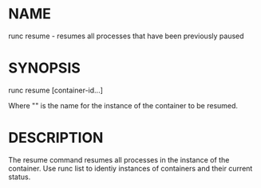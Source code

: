 # NAME
   runc resume - resumes all processes that have been previously paused

# SYNOPSIS
   runc resume <container-id> [container-id...]

Where "<container-id>" is the name for the instance of the container to be
resumed.

# DESCRIPTION
   The resume command resumes all processes in the instance of the container.
Use runc list to identiy instances of containers and their current status.
